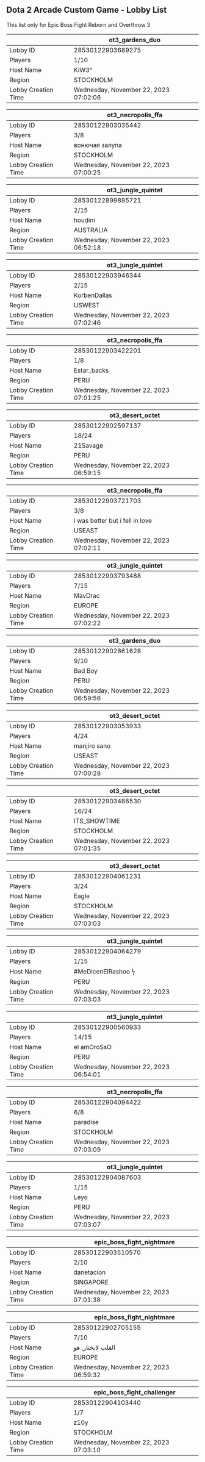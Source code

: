 ## Dota 2 Arcade Custom Game - Lobby List

This list only for Epic Boss Fight Reborn and Overthrow 3

|  | ot3_gardens_duo |
| ------ | ------ |
| Lobby ID | 28530122903689275 |
| Players | 1/10 |
| Host Name | KiW3^ |
| Region | STOCKHOLM |
| Lobby Creation Time | Wednesday, November 22, 2023 07:02:06 |


|  | ot3_necropolis_ffa |
| ------ | ------ |
| Lobby ID | 28530122903035442 |
| Players | 3/8 |
| Host Name | вонючая залупа |
| Region | STOCKHOLM |
| Lobby Creation Time | Wednesday, November 22, 2023 07:00:25 |


|  | ot3_jungle_quintet |
| ------ | ------ |
| Lobby ID | 28530122899895721 |
| Players | 2/15 |
| Host Name | houdini |
| Region | AUSTRALIA |
| Lobby Creation Time | Wednesday, November 22, 2023 06:52:18 |


|  | ot3_jungle_quintet |
| ------ | ------ |
| Lobby ID | 28530122903946344 |
| Players | 2/15 |
| Host Name | KorbenDallas |
| Region | USWEST |
| Lobby Creation Time | Wednesday, November 22, 2023 07:02:46 |


|  | ot3_necropolis_ffa |
| ------ | ------ |
| Lobby ID | 28530122903422201 |
| Players | 1/8 |
| Host Name | Estar_backs |
| Region | PERU |
| Lobby Creation Time | Wednesday, November 22, 2023 07:01:25 |


|  | ot3_desert_octet |
| ------ | ------ |
| Lobby ID | 28530122902597137 |
| Players | 18/24 |
| Host Name | 21Savage |
| Region | PERU |
| Lobby Creation Time | Wednesday, November 22, 2023 06:59:15 |


|  | ot3_necropolis_ffa |
| ------ | ------ |
| Lobby ID | 28530122903721703 |
| Players | 3/8 |
| Host Name | i was better but i fell in love |
| Region | USEAST |
| Lobby Creation Time | Wednesday, November 22, 2023 07:02:11 |


|  | ot3_jungle_quintet |
| ------ | ------ |
| Lobby ID | 28530122903793488 |
| Players | 7/15 |
| Host Name | MavDrac |
| Region | EUROPE |
| Lobby Creation Time | Wednesday, November 22, 2023 07:02:22 |


|  | ot3_gardens_duo |
| ------ | ------ |
| Lobby ID | 28530122902861628 |
| Players | 9/10 |
| Host Name | Bad Boy |
| Region | PERU |
| Lobby Creation Time | Wednesday, November 22, 2023 06:59:56 |


|  | ot3_desert_octet |
| ------ | ------ |
| Lobby ID | 28530122903053933 |
| Players | 4/24 |
| Host Name | manjiro sano |
| Region | USEAST |
| Lobby Creation Time | Wednesday, November 22, 2023 07:00:28 |


|  | ot3_desert_octet |
| ------ | ------ |
| Lobby ID | 28530122903486530 |
| Players | 16/24 |
| Host Name | ITS_SHOWTIME |
| Region | STOCKHOLM |
| Lobby Creation Time | Wednesday, November 22, 2023 07:01:35 |


|  | ot3_desert_octet |
| ------ | ------ |
| Lobby ID | 28530122904061231 |
| Players | 3/24 |
| Host Name | Eagle |
| Region | STOCKHOLM |
| Lobby Creation Time | Wednesday, November 22, 2023 07:03:03 |


|  | ot3_jungle_quintet |
| ------ | ------ |
| Lobby ID | 28530122904064279 |
| Players | 1/15 |
| Host Name | #MeDicenElRashoo ϟ |
| Region | PERU |
| Lobby Creation Time | Wednesday, November 22, 2023 07:03:03 |


|  | ot3_jungle_quintet |
| ------ | ------ |
| Lobby ID | 28530122900560933 |
| Players | 14/15 |
| Host Name | el amOroSsO |
| Region | PERU |
| Lobby Creation Time | Wednesday, November 22, 2023 06:54:01 |


|  | ot3_necropolis_ffa |
| ------ | ------ |
| Lobby ID | 28530122904094422 |
| Players | 6/8 |
| Host Name | paradise |
| Region | STOCKHOLM |
| Lobby Creation Time | Wednesday, November 22, 2023 07:03:09 |


|  | ot3_jungle_quintet |
| ------ | ------ |
| Lobby ID | 28530122904087603 |
| Players | 1/15 |
| Host Name | Leyo |
| Region | PERU |
| Lobby Creation Time | Wednesday, November 22, 2023 07:03:07 |


|  | epic_boss_fight_nightmare |
| ------ | ------ |
| Lobby ID | 28530122903510570 |
| Players | 2/10 |
| Host Name | danetacion |
| Region | SINGAPORE |
| Lobby Creation Time | Wednesday, November 22, 2023 07:01:38 |


|  | epic_boss_fight_nightmare |
| ------ | ------ |
| Lobby ID | 28530122902705155 |
| Players | 7/10 |
| Host Name | القلب لايختار, هو |
| Region | EUROPE |
| Lobby Creation Time | Wednesday, November 22, 2023 06:59:32 |


|  | epic_boss_fight_challenger |
| ------ | ------ |
| Lobby ID | 28530122904103440 |
| Players | 1/7 |
| Host Name | z10y |
| Region | STOCKHOLM |
| Lobby Creation Time | Wednesday, November 22, 2023 07:03:10 |


